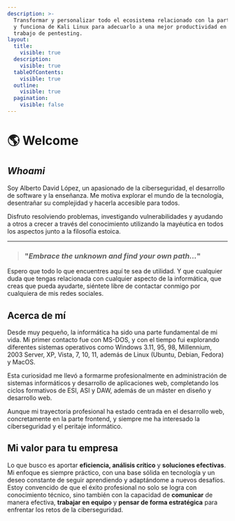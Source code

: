 ```yaml
---
description: >-
  Transformar y personalizar todo el ecosistema relacionado con la parte visual
  y funciona de Kali Linux para adecuarlo a una mejor productividad en el
  trabajo de pentesting.
layout:
  title:
    visible: true
  description:
    visible: true
  tableOfContents:
    visible: true
  outline:
    visible: true
  pagination:
    visible: false
---
```


# 🌎 Welcome

## _**Whoami**_

Soy Alberto David López, un apasionado de la ciberseguridad, el desarrollo de software y la enseñanza. Me motiva explorar el mundo de la tecnología, desentrañar su complejidad y hacerla accesible para todos.&#x20;

Disfruto resolviendo problemas, investigando vulnerabilidades y ayudando a otros a crecer a través del conocimiento utilizando la mayéutica en todos los aspectos junto a la filosofía estoica.&#x20;

***

> ### "_Embrace the unknown and find your own path..._"

Espero que todo lo que encuentres aquí te sea de utilidad. Y que cualquier duda que tengas relacionada con cualquier aspecto de la informática, que creas que pueda ayudarte, siéntete libre de contactar conmigo por cualquiera de mis redes sociales.

## Acerca de mí

Desde muy pequeño, la informática ha sido una parte fundamental de mi vida. Mi primer contacto fue con MS-DOS, y con el tiempo fui explorando diferentes sistemas operativos como Windows 3.11, 95, 98, Millennium, 2003 Server, XP, Vista, 7, 10, 11, además de Linux (Ubuntu, Debian, Fedora) y MacOS.&#x20;

Esta curiosidad me llevó a formarme profesionalmente en administración de sistemas informáticos y desarrollo de aplicaciones web, completando los ciclos formativos de ESI, ASI y DAW, además de un máster en diseño y desarrollo web.

Aunque mi trayectoria profesional ha estado centrada en el desarrollo web, concretamente en la parte frontend, y siempre me ha interesado la ciberseguridad y el peritaje informático.&#x20;

## Mi valor para tu empresa

Lo que busco es aportar **eficiencia, análisis crítico** y **soluciones efectivas**. Mi enfoque es siempre práctico, con una base sólida en tecnología y un deseo constante de seguir aprendiendo y adaptándome a nuevos desafíos. Estoy convencido de que el éxito profesional no solo se logra con conocimiento técnico, sino también con la capacidad de **comunicar** de manera efectiva, **trabajar en equipo** y **pensar de forma estratégica** para enfrentar los retos de la ciberseguridad.

